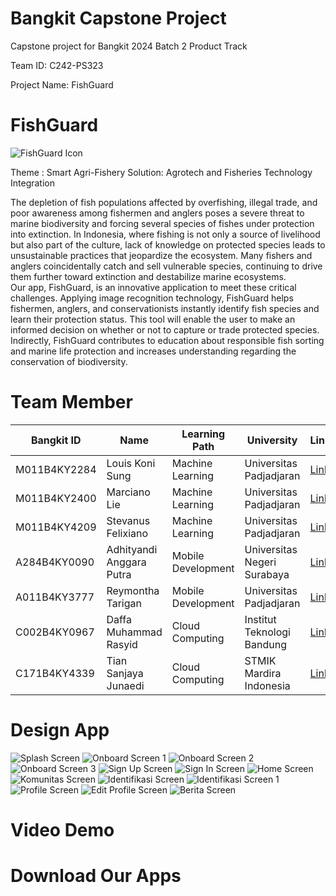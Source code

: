 # Bangkit Capstone Project
Capstone project for Bangkit 2024 Batch 2 Product Track

Team ID: C242-PS323

Project Name: FishGuard

# FishGuard
![FishGuard Icon](https://github.com/user-attachments/assets/2fe38b7e-9e14-4674-a8dd-03629e332859)

Theme : Smart Agri-Fishery Solution: Agrotech and Fisheries Technology Integration

The depletion of fish populations affected by overfishing, illegal trade, and poor awareness among fishermen and anglers poses a severe threat to marine biodiversity and forcing several species of fishes under protection into extinction. In Indonesia, where fishing is not only a source of livelihood but also part of the culture, lack of knowledge on protected species leads to unsustainable practices that jeopardize the ecosystem. Many fishers and anglers coincidentally catch and sell vulnerable species, continuing to drive them further toward extinction and destabilize marine ecosystems. <br>
Our app, FishGuard, is an innovative application to meet these critical challenges. Applying image recognition technology, FishGuard helps fishermen, anglers, and conservationists instantly identify fish species and learn their protection status. This tool will enable the user to make an informed decision on whether or not to capture or trade protected species. Indirectly, FishGuard contributes to education about responsible fish sorting and marine life protection and increases understanding regarding the conservation of biodiversity.

# Team Member
| Bangkit ID      | Name                   | Learning Path      | University                          | LinkedIn            |
|------------------|------------------------|--------------------|--------------------------------------|---------------------|
| M011B4KY2284    | Louis Koni Sung | Machine Learning   | Universitas Padjadjaran       | [LinkedIn](https://www.linkedin.com/in/louis-koni-sung)       |
| M011B4KY2400    | Marciano Lie           | Machine Learning   | Universitas Padjadjaran        | [LinkedIn](https://www.linkedin.com/in/marcianolie/)       |
| M011B4KY4209    | Stevanus Felixiano    | Machine Learning   | Universitas Padjadjaran       | [LinkedIn](https://www.linkedin.com/in/stevanus-felixiano/)       |
| A284B4KY0090   | Adhityandi Anggara Putra| Mobile Development | Universitas Negeri Surabaya | [LinkedIn](https://www.linkedin.com/in/anggaraa/)       |
| A011B4KY3777   | Reymontha Tarigan       | Mobile Development | Universitas Padjadjaran | [LinkedIn](#)       |
| C002B4KY0967  | Daffa Muhammad Rasyid      | Cloud Computing    | Institut Teknologi Bandung | [LinkedIn](https://www.linkedin.com/in/daffa-muhammad-rasyid-86918323b/)       |
| C171B4KY4339    | Tian Sanjaya Junaedi     | Cloud Computing    | STMIK Mardira Indonesia | [LinkedIn](https://www.linkedin.com/in/jaya67)       |


# Design App
![Splash Screen](https://raw.githubusercontent.com/FishGuard-Capstone/.github/main/Figma%20design/Splash.jpg)
![Onboard Screen 1](https://raw.githubusercontent.com/FishGuard-Capstone/.github/main/Figma%20design/Onboard-1.jpg)
![Onboard Screen 2](https://raw.githubusercontent.com/FishGuard-Capstone/.github/main/Figma%20design/Onboard-2.jpg)
![Onboard Screen 3](https://raw.githubusercontent.com/FishGuard-Capstone/.github/main/Figma%20design/Onboard-3.jpg)
![Sign Up Screen](https://raw.githubusercontent.com/FishGuard-Capstone/.github/main/Figma%20design/Sign%20Up.jpg)
![Sign In Screen](https://raw.githubusercontent.com/FishGuard-Capstone/.github/main/Figma%20design/Sign%20In.jpg)
![Home Screen](https://raw.githubusercontent.com/FishGuard-Capstone/.github/main/Figma%20design/Home.jpg)
![Komunitas Screen](https://raw.githubusercontent.com/FishGuard-Capstone/.github/main/Figma%20design/Komunitas.jpg)
![Identifikasi Screen](https://raw.githubusercontent.com/FishGuard-Capstone/.github/main/Figma%20design/Identifikasi.jpg)
![Identifikasi Screen 1](https://raw.githubusercontent.com/FishGuard-Capstone/.github/main/Figma%20design/Identifikasi-1.jpg)
![Profile Screen](https://raw.githubusercontent.com/FishGuard-Capstone/.github/main/Figma%20design/Profile.jpg)
![Edit Profile Screen](https://raw.githubusercontent.com/FishGuard-Capstone/.github/main/Figma%20design/Edit%20Profile.jpg)
![Berita Screen](https://raw.githubusercontent.com/FishGuard-Capstone/.github/main/Figma%20design/Berita.jpg)

# Video Demo

# Download Our Apps
